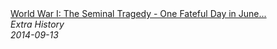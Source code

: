 <!--2024-07-21 00:21:39-->
<div class="yb">
  <a class="nodecor" href="/posts.html?istoriya/world_war_i_the_seminal_tragedy_-_one_fateful_day_in_june_-_extra_history_-_part_2">
    <img class="preview" data-videoid="kyCmh9G1fpo" src="https://i.ytimg.com/vi/kyCmh9G1fpo/hqdefault.jpg" align="middle" alt="">
  </a>
  <div class="inlbl text">
    <a class="nodecor" href="/posts.html?istoriya/world_war_i_the_seminal_tragedy_-_one_fateful_day_in_june_-_extra_history_-_part_2">World War I: The Seminal Tragedy - One Fateful Day in June...</a><br>
    <i class="smaller2">Extra History</i><br>
    <i class="smaller3">2014-09-13</i>
  </div>
</div>
